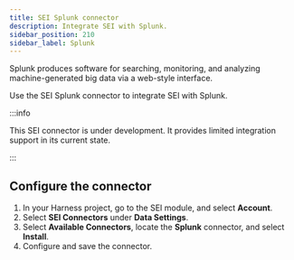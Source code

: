 ```yaml
---
title: SEI Splunk connector
description: Integrate SEI with Splunk.
sidebar_position: 210
sidebar_label: Splunk
---
```


Splunk produces software for searching, monitoring, and analyzing machine-generated big data via a web-style interface.

Use the SEI Splunk connector to integrate SEI with Splunk.

:::info

This SEI connector is under development. It provides limited integration support in its current state.

:::

## Configure the connector

1. In your Harness project, go to the SEI module, and select **Account**.
2. Select **SEI Connectors** under **Data Settings**.
3. Select **Available Connectors**, locate the **Splunk** connector, and select **Install**.
4. Configure and save the connector.
